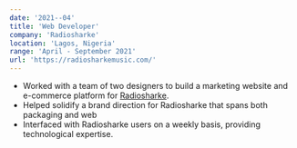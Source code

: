 ```yaml
---
date: '2021--04'
title: 'Web Developer'
company: 'Radiosharke'
location: 'Lagos, Nigeria'
range: 'April - September 2021'
url: 'https://radiosharkemusic.com/'
---
```


- Worked with a team of two designers to build a marketing website and e-commerce platform for [Radiosharke](https://radiosharkemusic.com/).
- Helped solidify a brand direction for Radiosharke that spans both packaging and web
- Interfaced with Radiosharke users on a weekly basis, providing technological expertise.
